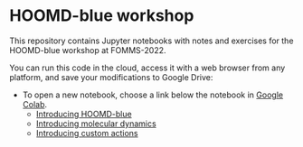 # HOOMD-blue workshop

This repository contains Jupyter notebooks with notes and exercises for the HOOMD-blue workshop at FOMMS-2022.

You can run this code in the cloud, access it with a web browser from any platform, and save your modifications to Google Drive:
* To open a new notebook, choose a link below the notebook in [Google Colab](https://colab.research.google.com/).
  * [Introducing HOOMD-blue](https://colab.research.google.com/github/glotzerlab/hoomd-workshop/blob/trunk/00-Introducing-HOOMD-blue.ipynb)
  * [Introducing molecular dynamics](https://colab.research.google.com/github/glotzerlab/hoomd-workshop/blob/trunk/01-Molecular-dynamics-with-HOOMD-blue.ipynb)
  * [Introducing custom actions](https://colab.research.google.com/github/glotzerlab/hoomd-workshop/blob/trunk/02-Introducing-custom-actions.ipynb)
